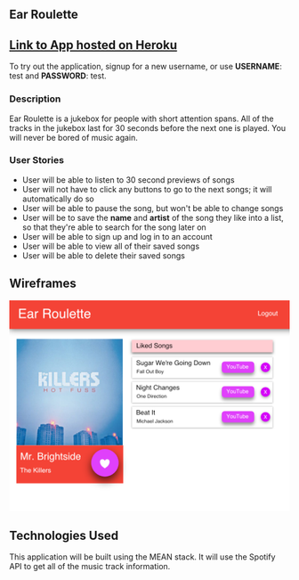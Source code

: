 ## Ear Roulette

## [Link to App hosted on Heroku](http://ear-roulette.herokuapp.com/)
To try out the application, signup for a new username, or use **USERNAME**: test and **PASSWORD**: test.

### Description
Ear Roulette is a jukebox for people with short attention spans. All of the tracks in the jukebox last for 30 seconds before the next one is played. You will never be bored of music again.

### User Stories
  * User will be able to listen to 30 second previews of songs
  * User will not have to click any buttons to go to the next songs; it will automatically do so
  * User will be able to pause the song, but won't be able to change songs
  * User will be to save the **name** and **artist** of the song they like into a list, so that they're able to search for the song later on
  * User will be able to sign up and log in to an account
  * User will be able to view all of their saved songs
  * User will be able to delete their saved songs

## Wireframes
![User Main](./public/assets/Ear_Roulette_Wireframe.png)

## Technologies Used
This application will be built using the MEAN stack. It will use the Spotify API to get all of the music track information.
